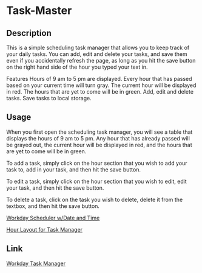 # Task-Master

## Description
This is a simple scheduling task manager that allows you to keep track of your daily tasks. You can add, edit and delete your tasks, and save them even if you accidentally refresh the page, as long as you hit the save button on the right hand side of the hour you typed your text in.

Features
Hours of 9 am to 5 pm are displayed.
Every hour that has passed based on your current time will turn gray.
The current hour will be displayed in red.
The hours that are yet to come will be in green.
Add, edit and delete tasks.
Save tasks to local storage.

## Usage
When you first open the scheduling task manager, you will see a table that displays the hours of 9 am to 5 pm. Any hour that has already passed will be grayed out, the current hour will be displayed in red, and the hours that are yet to come will be in green.

To add a task, simply click on the hour section that you wish to add your task to, add in your task, and then hit the save button. 

To edit a task, simply click on the hour section that you wish to edit, edit your task, and then hit the save button.

To delete a task, click on the task you wish to delete, delete it from the textbox, and then hit the save button.

[Workday Scheduler w/Date and Time](./Develop/Images/Screenshot%202023-03-26%20at%203.32.26%20PM.png)

[Hour Layout for Task Manager](./Develop/Images/Screenshot%202023-03-26%20at%203.32.44%20PM.png)

## Link
[Workday Task Manager](https://jadyngg19.github.io/Task-Master/)